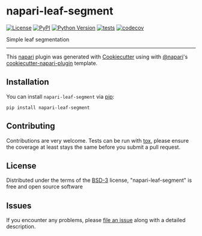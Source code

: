 # napari-leaf-segment

[![License](https://img.shields.io/pypi/l/napari-leaf-segment.svg?color=green)](https://github.com/jfozard/napari-leaf-segment/raw/master/LICENSE)
[![PyPI](https://img.shields.io/pypi/v/napari-leaf-segment.svg?color=green)](https://pypi.org/project/napari-leaf-segment)
[![Python Version](https://img.shields.io/pypi/pyversions/napari-leaf-segment.svg?color=green)](https://python.org)
[![tests](https://github.com/jfozard/napari-leaf-segment/workflows/tests/badge.svg)](https://github.com/jfozard/napari-leaf-segment/actions)
[![codecov](https://codecov.io/gh/jfozard/napari-leaf-segment/branch/master/graph/badge.svg)](https://codecov.io/gh/jfozard/napari-leaf-segment)

Simple leaf segmentation

----------------------------------

This [napari] plugin was generated with [Cookiecutter] using with [@napari]'s [cookiecutter-napari-plugin] template.

<!--
Don't miss the full getting started guide to set up your new package:
https://github.com/napari/cookiecutter-napari-plugin#getting-started

and review the napari docs for plugin developers:
https://napari.org/docs/plugins/index.html
-->

## Installation

You can install `napari-leaf-segment` via [pip]:

    pip install napari-leaf-segment

## Contributing

Contributions are very welcome. Tests can be run with [tox], please ensure
the coverage at least stays the same before you submit a pull request.

## License

Distributed under the terms of the [BSD-3] license,
"napari-leaf-segment" is free and open source software

## Issues

If you encounter any problems, please [file an issue] along with a detailed description.

[napari]: https://github.com/napari/napari
[Cookiecutter]: https://github.com/audreyr/cookiecutter
[@napari]: https://github.com/napari
[MIT]: http://opensource.org/licenses/MIT
[BSD-3]: http://opensource.org/licenses/BSD-3-Clause
[GNU GPL v3.0]: http://www.gnu.org/licenses/gpl-3.0.txt
[GNU LGPL v3.0]: http://www.gnu.org/licenses/lgpl-3.0.txt
[Apache Software License 2.0]: http://www.apache.org/licenses/LICENSE-2.0
[Mozilla Public License 2.0]: https://www.mozilla.org/media/MPL/2.0/index.txt
[cookiecutter-napari-plugin]: https://github.com/napari/cookiecutter-napari-plugin
[file an issue]: https://github.com/jfozard/napari-leaf-segment/issues
[napari]: https://github.com/napari/napari
[tox]: https://tox.readthedocs.io/en/latest/
[pip]: https://pypi.org/project/pip/
[PyPI]: https://pypi.org/
